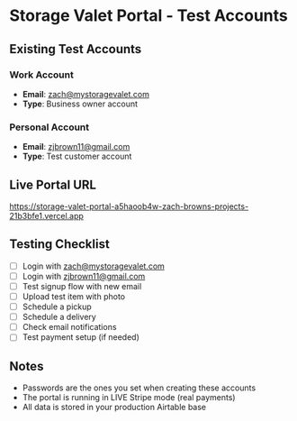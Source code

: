 # Storage Valet Portal - Test Accounts

## Existing Test Accounts

### Work Account
- **Email**: zach@mystoragevalet.com
- **Type**: Business owner account

### Personal Account  
- **Email**: zjbrown11@gmail.com
- **Type**: Test customer account

## Live Portal URL
https://storage-valet-portal-a5haoob4w-zach-browns-projects-21b3bfe1.vercel.app

## Testing Checklist
- [ ] Login with zach@mystoragevalet.com
- [ ] Login with zjbrown11@gmail.com
- [ ] Test signup flow with new email
- [ ] Upload test item with photo
- [ ] Schedule a pickup
- [ ] Schedule a delivery
- [ ] Check email notifications
- [ ] Test payment setup (if needed)

## Notes
- Passwords are the ones you set when creating these accounts
- The portal is running in LIVE Stripe mode (real payments)
- All data is stored in your production Airtable base